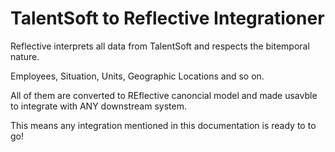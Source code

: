 # TalentSoft to Reflective Integrationer

Reflective interprets all data from TalentSoft and respects the bitemporal nature.

Employees, Situation, Units, Geographic Locations and so on.

All of them are converted to REflective canoncial model and made usavble to integrate with ANY downstream system.

This means any integration mentioned in this documentation is ready to to go!